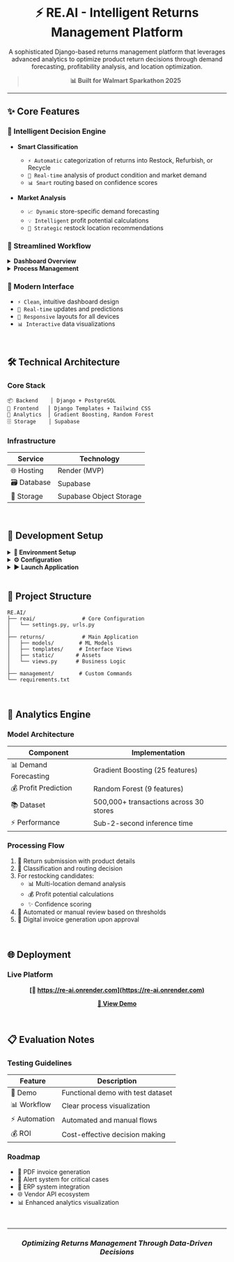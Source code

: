 <div align="center">

# ⚡ RE.AI - Intelligent Returns Management Platform

A sophisticated Django-based returns management platform that leverages advanced analytics to optimize product return decisions through demand forecasting, profitability analysis, and location optimization.

> **📊 Built for Walmart Sparkathon 2025**

---

</div>

## ✨ Core Features

### 🎯 Intelligent Decision Engine

- **Smart Classification**
  - `⚡ Automatic` categorization of returns into Restock, Refurbish, or Recycle
  - `🔄 Real-time` analysis of product condition and market demand
  - `📊 Smart` routing based on confidence scores

- **Market Analysis**
  - `📈 Dynamic` store-specific demand forecasting
  - `💡 Intelligent` profit potential calculations
  - `📍 Strategic` restock location recommendations

### 🔄 Streamlined Workflow

<details>
<summary><b>Dashboard Overview</b></summary>

- Comprehensive statistics and performance metrics
- Real-time processing status
- Quick-access action items
</details>

<details>
<summary><b>Process Management</b></summary>

- Automated review system for high-confidence decisions
- Manual review interface for complex cases
- Digital invoice generation with detailed breakdowns
</details>

### 🎨 Modern Interface

- `⚡ Clean`, intuitive dashboard design
- `🔄 Real-time` updates and predictions
- `📱 Responsive` layouts for all devices
- `📊 Interactive` data visualizations

<br>

## 🛠 Technical Architecture

### Core Stack
```
📦 Backend    │ Django + PostgreSQL
🎨 Frontend   │ Django Templates + Tailwind CSS
🧠 Analytics  │ Gradient Boosting, Random Forest
🗄️ Storage    │ Supabase
```

### Infrastructure
| Service | Technology |
|---------|------------|
| 🌐 Hosting | Render (MVP) |
| 🗃️ Database | Supabase |
| 📂 Storage | Supabase Object Storage |

<br>

## 🚀 Development Setup

<details>
<summary><b>🔧 Environment Setup</b></summary>

```bash
# Clone repository
git clone <repo-url>
cd RE.AI

# Create and activate virtual environment
python -m venv .venv
source .venv/bin/activate  # Windows: .venv\Scripts\activate

# Install dependencies
pip install -r requirements.txt
```
</details>

<details>
<summary><b>⚙️ Configuration</b></summary>

Create `.env` file with required credentials:
```env
DEBUG=True
SECRET_KEY=your-secret-key
DATABASE_URL=your-database-url

# Supabase Configuration
supabase_url = 'https://your-project.supabase.co'
supabase_service_key = 'your-secret-key'
```
</details>

<details>
<summary><b>▶️ Launch Application</b></summary>

```bash
python manage.py migrate
python manage.py runserver
```
</details>

<br>

## 📁 Project Structure
```
RE.AI/
├── reai/               # Core Configuration
│   └── settings.py, urls.py
│
├── returns/            # Main Application
│   ├── models/        # ML Models
│   ├── templates/     # Interface Views
│   ├── static/       # Assets
│   └── views.py      # Business Logic
│
├── management/        # Custom Commands
└── requirements.txt
```

<br>

## 🧠 Analytics Engine

### Model Architecture
| Component | Implementation |
|-----------|---------------|
| 📊 Demand Forecasting | Gradient Boosting (25 features) |
| 💰 Profit Prediction | Random Forest (9 features) |
| 📚 Dataset | 500,000+ transactions across 30 stores |
| ⚡ Performance | Sub-2-second inference time |

### Processing Flow
1. 📝 Return submission with product details
2. 🔄 Classification and routing decision
3. For restocking candidates:
   - 📊 Multi-location demand analysis
   - 💰 Profit potential calculations
   - ✨ Confidence scoring
4. 🔄 Automated or manual review based on thresholds
5. 📄 Digital invoice generation upon approval

<br>

## 🌐 Deployment

### Live Platform
<div align="center">

**[🔗 https://re-ai.onrender.com](https://re-ai.onrender.com)**

**[🎥 View Demo](https://www.youtube.com/watch?v=n7L1jRpCcO8)**

</div>

<br>

## 📋 Evaluation Notes

### Testing Guidelines
| Feature | Description |
|---------|-------------|
| 🧪 Demo | Functional demo with test dataset |
| 📊 Workflow | Clear process visualization |
| ⚡ Automation | Automated and manual flows |
| 💰 ROI | Cost-effective decision making |

### Roadmap
- 📄 PDF invoice generation
- 🔔 Alert system for critical cases
- 🔄 ERP system integration
- 🌐 Vendor API ecosystem
- 📊 Enhanced analytics visualization

<br>

<div align="center">

---

### *Optimizing Returns Management Through Data-Driven Decisions* ###

</div>